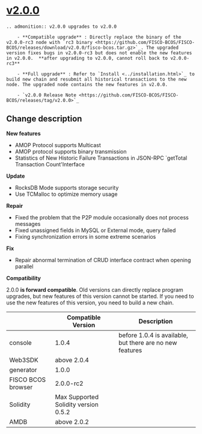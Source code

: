 # [v2.0.0](https://github.com/FISCO-BCOS/FISCO-BCOS/releases/tag/v2.0.0)

```eval_rst
.. admonition:: v2.0.0 upgrades to v2.0.0

    - **Compatible upgrade** : Directly replace the binary of the v2.0.0-rc3 node with `rc3 binary <https://github.com/FISCO-BCOS/FISCO-BCOS/releases/download/v2.0.0/fisco-bcos.tar.gz>`_. The upgraded version fixes bugs in v2.0.0-rc3 but does not enable the new features in v2.0.0.  **after upgrading to v2.0.0, cannot roll back to v2.0.0-rc3**

    - **Full upgrade** : Refer to `Install <../installation.html>`_ to build new chain and resubmit all historical transactions to the new node. The upgraded node contains the new features in v2.0.0.

    - `v2.0.0 Release Note <https://github.com/FISCO-BCOS/FISCO-BCOS/releases/tag/v2.0.0>`_
```

## Change description

**New features**

- AMOP Protocol supports Multicast
- AMOP protocol supports binary transmission
- Statistics of New Historic Failure Transactions in JSON-RPC `getTotal Transaction Count'Interface

**Update**

- RocksDB Mode supports storage security
- Use TCMalloc to optimize memory usage

**Repair**

- Fixed the problem that the P2P module occasionally does not process messages
- Fixed unassigned fields in MySQL or External mode, query failed
- Fixing synchronization errors in some extreme scenarios

**Fix**

* Repair abnormal termination of CRUD interface contract when opening parallel

**Compatibility**

2.0.0 **is forward compatible**. Old versions can directly replace program upgrades, but new features of this version cannot be started. If you need to use the new features of this version, you need to build a new chain.

|           | Compatible Version           | Description   |
| --------- | ------------------- | ---------------------- |
| console   | 1.0.4   |  before 1.0.4 is available, but there are no new features      |
| Web3SDK   | above 2.0.4  |                 |
| generator | 1.0.0     |      |
| FISCO BCOS browser    | 2.0.0-rc2   |                        |
| Solidity  | Max Supported Solidity version 0.5.2     |             |
| AMDB      | above 2.0.2      |    

